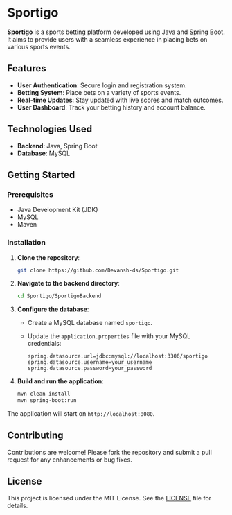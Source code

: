 # Sportigo

**Sportigo** is a sports betting platform developed using Java and Spring Boot. It aims to provide users with a seamless experience in placing bets on various sports events.

## Features

* **User Authentication**: Secure login and registration system.
* **Betting System**: Place bets on a variety of sports events.
* **Real-time Updates**: Stay updated with live scores and match outcomes.
* **User Dashboard**: Track your betting history and account balance.

## Technologies Used

* **Backend**: Java, Spring Boot
* **Database**: MySQL

## Getting Started

### Prerequisites

* Java Development Kit (JDK)
* MySQL
* Maven

### Installation

1. **Clone the repository**:

   ```bash
   git clone https://github.com/Devansh-ds/Sportigo.git
   ```



2. **Navigate to the backend directory**:

   ```bash
   cd Sportigo/SportigoBackend
   ```



3. **Configure the database**:

   * Create a MySQL database named `sportigo`.
   * Update the `application.properties` file with your MySQL credentials:

     ```properties
     spring.datasource.url=jdbc:mysql://localhost:3306/sportigo
     spring.datasource.username=your_username
     spring.datasource.password=your_password
     ```

4. **Build and run the application**:

   ```bash
   mvn clean install
   mvn spring-boot:run
   ```



The application will start on `http://localhost:8080`.

## Contributing

Contributions are welcome! Please fork the repository and submit a pull request for any enhancements or bug fixes.

## License

This project is licensed under the MIT License. See the [LICENSE](LICENSE) file for details.
